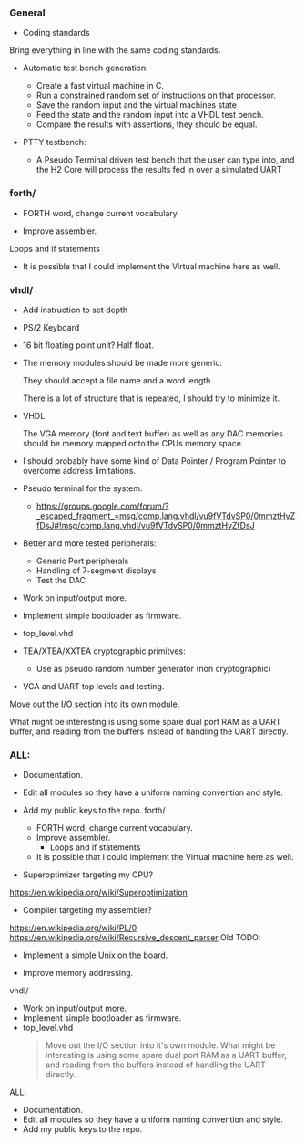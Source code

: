 ### General

* Coding standards

Bring everything in line with the same coding standards.

* Automatic test bench generation:

  - Create a fast virtual machine in C.
  - Run a constrained random set of instructions on that processor.
  - Save the random input and the virtual machines state
  - Feed the state and the random input into a VHDL test bench.
  - Compare the results with assertions, they should be equal.

* PTTY testbench:

  - A Pseudo Terminal driven test bench that the user can type
  into, and the H2 Core will process the results fed in over a
  simulated UART

### forth/

* FORTH word, change current vocabulary. 

* Improve assembler.

Loops and if statements


* It is possible that I could implement the
  Virtual machine here as well.  

### vhdl/

* Add instruction to set depth

* PS/2 Keyboard

* 16 bit floating point unit? Half float.

* The memory modules should be made more generic:

  They should accept a file name and a word length.

  There is a lot of structure that is repeated, I should try to minimize it.

* VHDL

  The VGA memory (font and text buffer) as well as any DAC memories
  should be memory mapped onto the CPUs memory space.


* I should probably have some kind of Data Pointer / Program Pointer to
overcome address limitations.

* Pseudo terminal for the system.
  - <https://groups.google.com/forum/?_escaped_fragment_=msg/comp.lang.vhdl/vu9fVTdvSP0/0mmztHvZfDsJ#!msg/comp.lang.vhdl/vu9fVTdvSP0/0mmztHvZfDsJ>

* Better and more tested peripherals:

  - Generic Port peripherals
  - Handling of 7-segment displays
  - Test the DAC

* Work on input/output more.

* Implement simple bootloader as firmware.

* top\_level.vhd

* TEA/XTEA/XXTEA cryptographic primitves:
  - Use as pseudo random number generator (non cryptographic)

* VGA and UART top levels and testing.

Move out the I/O section into its own module.

What might be interesting is using some spare
dual port RAM as a UART buffer, and reading from
the buffers instead of handling the UART directly.


### ALL:

* Documentation.

* Edit all modules so they have a uniform naming
convention and style.

* Add my public keys to the repo.
forth/
  * FORTH word, change current vocabulary. 
  * Improve assembler.
    - Loops and if statements
  * It is possible that I could implement the
    Virtual machine here as well.  

* Superoptimizer targeting my CPU?
 
<https://en.wikipedia.org/wiki/Superoptimization>

* Compiler targeting my assembler?

<https://en.wikipedia.org/wiki/PL/0>
<https://en.wikipedia.org/wiki/Recursive_descent_parser>
Old TODO:

* Implement a simple Unix on the board.

* Improve memory addressing.

vhdl/

  * Work on input/output more.
  * Implement simple bootloader as firmware.
  * top\_level.vhd
    > Move out the I/O section into it's own module.
    > What might be interesting is using some spare
    dual port RAM as a UART buffer, and reading from
    the buffers instead of handling the UART directly.

ALL:

  * Documentation.
  * Edit all modules so they have a uniform naming
  convention and style.
  * Add my public keys to the repo.
